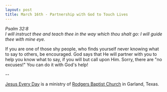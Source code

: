 ```yaml
---
layout: post
title: March 16th - Partnership with God to Touch Lives
---
```


_Psalm 32:8  
I will instruct thee and teach thee in the way which thou shalt go:
I will guide thee with mine eye._

If you are one of those shy people, who finds yourself never
knowing what to say to others, be encouraged. God says that He will
partner with you to help you know what to say, if you will but call
upon Him. Sorry, there are "no excuses!" You can do it with God's
help!

 --

<a href=http://jesuseveryday.net>Jesus Every Day</a> is a ministry of <a href=http://rodgersbaptist.net>Rodgers Baptist Church</a> in Garland, Texas.
